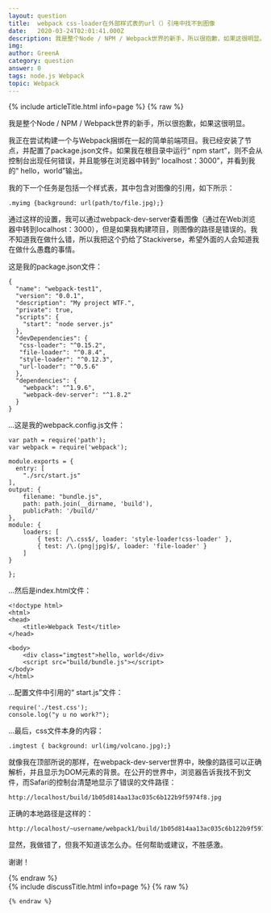 ```yaml
---
layout: question
title:  webpack css-loader在外部样式表的url（）引用中找不到图像
date:   2020-03-24T02:01:41.000Z
description: 我是整个Node / NPM / Webpack世界的新手，所以很抱歉，如果这很明显。我正在尝试构建一个与Webpack捆绑在一起的简单前端项目。我已...
img: 
author: GreenA
category: question
answer: 0
tags: node.js Webpack
topic: Webpack
---
```

<div class="article-root">
  <div class="article">
    {% include articleTitle.html info=page %}
    {% raw %}
    <div class="article-content"><p><font style="vertical-align: inherit;"><font style="vertical-align: inherit;">我是整个Node / NPM / Webpack世界的新手，所以很抱歉，如果这很明显。</font></font></p>

<p><font style="vertical-align: inherit;"><font style="vertical-align: inherit;">我正在尝试构建一个与Webpack捆绑在一起的简单前端项目。</font><font style="vertical-align: inherit;">我已经安装了节点，并配置了package.json文件。</font><font style="vertical-align: inherit;">如果我在根目录中运行“ npm start”，则不会从控制台出现任何错误，并且能够在浏览器中转到“ localhost：3000”，并看到我的“ hello，world”输出。</font></font></p>

<p><font style="vertical-align: inherit;"><font style="vertical-align: inherit;">我的下一个任务是包括一个样式表，其中包含对图像的引用，如下所示：</font></font></p>

<p><code>.myimg {background: url(path/to/file.jpg);}</code></p>

<p><font style="vertical-align: inherit;"><font style="vertical-align: inherit;">通过这样的设置，我可以通过webpack-dev-server查看图像（通过在Web浏览器中转到localhost：3000），但是如果我构建项目，则图像的路径是错误的。</font><font style="vertical-align: inherit;">我不知道我在做什么错，所以我把这个扔给了Stackiverse，希望外面的人会知道我在做什么愚蠢的事情。  </font></font></p>

<p><font style="vertical-align: inherit;"><font style="vertical-align: inherit;">这是我的package.json文件：</font></font></p>

<pre><code>{<font></font>
  "name": "webpack-test1",<font></font>
  "version": "0.0.1",<font></font>
  "description": "My project WTF.",<font></font>
  "private": true,<font></font>
  "scripts": {<font></font>
    "start": "node server.js"<font></font>
  },<font></font>
  "devDependencies": {<font></font>
   "css-loader": "^0.15.2",<font></font>
   "file-loader": "^0.8.4",<font></font>
   "style-loader": "^0.12.3",<font></font>
   "url-loader": "^0.5.6"<font></font>
  },<font></font>
  "dependencies": {<font></font>
    "webpack": "^1.9.6",<font></font>
    "webpack-dev-server": "^1.8.2"<font></font>
  }<font></font>
}<font></font>
</code></pre>

<p><font style="vertical-align: inherit;"><font style="vertical-align: inherit;">...这是我的webpack.config.js文件：</font></font></p>

<pre><code>var path = require('path');<font></font>
var webpack = require('webpack');<font></font>
<font></font>
module.exports = {<font></font>
  entry: [<font></font>
    "./src/start.js"<font></font>
],<font></font>
output: {<font></font>
    filename: "bundle.js",<font></font>
    path: path.join(__dirname, 'build'),<font></font>
    publicPath: '/build/'<font></font>
},<font></font>
module: {<font></font>
    loaders: [<font></font>
        { test: /\.css$/, loader: 'style-loader!css-loader' },<font></font>
        { test: /\.(png|jpg)$/, loader: 'file-loader' }<font></font>
    ]<font></font>
}<font></font>
<font></font>
};<font></font>
</code></pre>

<p><font style="vertical-align: inherit;"><font style="vertical-align: inherit;">...然后是index.html文件：</font></font></p>

<pre><code>&lt;!doctype html&gt;<font></font>
&lt;html&gt;<font></font>
&lt;head&gt;<font></font>
    &lt;title&gt;Webpack Test&lt;/title&gt;<font></font>
&lt;/head&gt;<font></font>
<font></font>
&lt;body&gt;<font></font>
    &lt;div class="imgtest"&gt;hello, world&lt;/div&gt;<font></font>
    &lt;script src="build/bundle.js"&gt;&lt;/script&gt;<font></font>
&lt;/body&gt;<font></font>
&lt;/html&gt;<font></font>
</code></pre>

<p><font style="vertical-align: inherit;"><font style="vertical-align: inherit;">...配置文件中引用的“ start.js”文件：</font></font></p>

<pre><code>require('./test.css');<font></font>
console.log("y u no work?");<font></font>
</code></pre>

<p><font style="vertical-align: inherit;"><font style="vertical-align: inherit;">...最后，css文件本身的内容：</font></font></p>

<pre><code>.imgtest { background: url(img/volcano.jpg);}
</code></pre>

<p><font style="vertical-align: inherit;"><font style="vertical-align: inherit;">就像我在顶部所说的那样，在webpack-dev-server世界中，映像的路径可以正确解析，并且显示为DOM元素的背景。</font><font style="vertical-align: inherit;">在公开的世界中，浏览器告诉我找不到文件，而Safari的控制台清楚地显示了错误的文件路径：</font></font></p>

<pre><code>http://localhost/build/1b05d814aa13ac035c6b122b9f5974f8.jpg
</code></pre>

<p><font style="vertical-align: inherit;"><font style="vertical-align: inherit;">正确的本地路径是这样的：</font></font></p>

<pre><code>http://localhost/~username/webpack1/build/1b05d814aa13ac035c6b122b9f5974f8.jpg
</code></pre>

<p><font style="vertical-align: inherit;"><font style="vertical-align: inherit;">显然，我做错了，但我不知道该怎么办。</font><font style="vertical-align: inherit;">任何帮助或建议，不胜感激。</font></font></p>

<p><font style="vertical-align: inherit;"><font style="vertical-align: inherit;">谢谢！</font></font></p></div>
    {% endraw %}
  </div>

  <div class="discuss-wrapper">
    {% include discussTitle.html info=page %}
    {% raw %}
    
    {% endraw %}
  </div>
<div>
